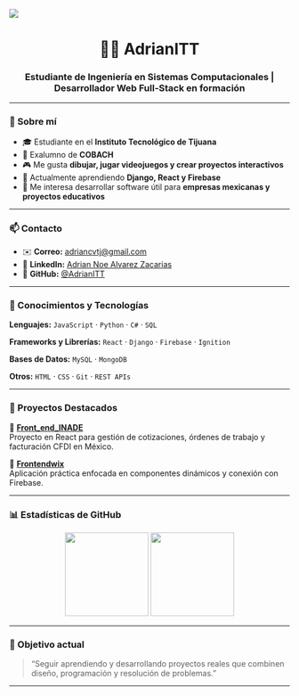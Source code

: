 ![](https://images.cooltext.com/5548432.png)



<h1 align="center">👨‍💻 AdrianITT</h1>
<h3 align="center">Estudiante de Ingeniería en Sistemas Computacionales | Desarrollador Web Full-Stack en formación</h3>

---

### 🌱 Sobre mí

- 🎓 Estudiante en el **Instituto Tecnológico de Tijuana**  
- 🧩 Exalumno de **COBACH**
- 🎮 Me gusta **dibujar, jugar videojuegos y crear proyectos interactivos**
- 📍 Actualmente aprendiendo **Django, React y Firebase**
- 💬 Me interesa desarrollar software útil para **empresas mexicanas y proyectos educativos**

---

### 📫 Contacto

- ✉️ **Correo:** [adriancvtj@gmail.com](mailto:adriancvtj@gmail.com)  
- 💼 **LinkedIn:** [Adrian Noe Alvarez Zacarias](https://www.linkedin.com/in/adrian-noe-alvarez-zacarias-b53239293/)  
- 🐙 **GitHub:** [@AdrianITT](https://github.com/AdrianITT)

---

### 🧠 Conocimientos y Tecnologías

**Lenguajes:**
`JavaScript` · `Python` · `C#` · `SQL`

**Frameworks y Librerías:**
`React` · `Django` · `Firebase` · `Ignition`

**Bases de Datos:**
`MySQL` · `MongoDB`

**Otros:**
`HTML` · `CSS` · `Git` · `REST APIs`

---

### 🚀 Proyectos Destacados

📘 [**Front_end_INADE**](https://github.com/AdrianITT/Front_end_INADE)  
Proyecto en React para gestión de cotizaciones, órdenes de trabajo y facturación CFDI en México.

🧩 [**Frontendwix**](https://github.com/AdrianITT/Frontendwix)  
Aplicación práctica enfocada en componentes dinámicos y conexión con Firebase.

---

### 📊 Estadísticas de GitHub

<p align="center">
  <img src="https://github-readme-stats.vercel.app/api?username=AdrianITT&show_icons=true&theme=radical" height="150" />
  <img src="https://github-readme-stats.vercel.app/api/top-langs/?username=AdrianITT&layout=compact&theme=radical" height="150" />
</p>

---

### 🎯 Objetivo actual

> “Seguir aprendiendo y desarrollando proyectos reales que combinen diseño, programación y resolución de problemas.”

---
